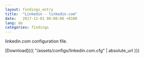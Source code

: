 ```yaml
---
layout: findings_entry
title:  "Linkedin - linkedin.com"
date:   2017-12-01 00:00:00 +0100
lang: de
categories: findings
---
```

linkedin.com configuration file.

[Download]({{ "/assets/configs/linkedin.com.cfg" | absolute_url }})
